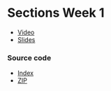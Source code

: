 # Sections Week 1

* [Video](http://cs50.tv/2011/fall/sections/2/section2.mp4)
* [Slides](http://cdn.cs50.net/2011/fall/sections/2/section2.pdf)

### Source code

* [Index](http://cdn.cs50.net/2011/fall/sections/2/section2/)
* [ZIP](http://cdn.cs50.net/2011/fall/sections/2/section2.zip)

